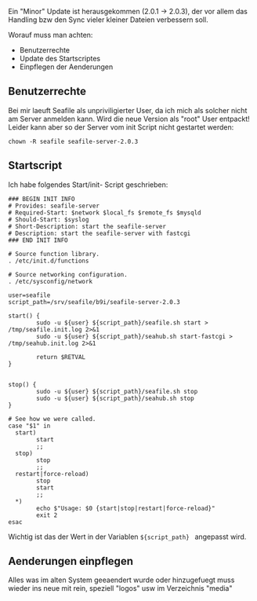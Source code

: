<!-- 
.. link: 
.. description: 
.. tags: seafile, Centos, Admin
.. date: 2013/11/08 10:40:07
.. title: Upgrade Seafile Server
.. slug: upgrade-seafile-server
-->

Ein "Minor" Update ist herausgekommen (2.0.1 -> 2.0.3), der vor allem das Handling bzw den Sync vieler kleiner Dateien verbessern soll.

Worauf muss man achten:

* Benutzerrechte
* Update des Startscriptes
* Einpflegen der Aenderungen

<!-- TEASER_END -->

Benutzerrechte
--------------

Bei mir laeuft Seafile als unpriviligierter User, da ich mich als solcher nicht am Server anmelden kann. Wird die neue Version als "root" User entpackt! Leider kann aber so der Server vom init Script nicht gestartet werden:

`chown -R seafile seafile-server-2.0.3`

Startscript <a name="seafile-script"></a>
-----------

Ich habe folgendes Start/init- Script geschrieben: 

    ### BEGIN INIT INFO
    # Provides: seafile-server
    # Required-Start: $network $local_fs $remote_fs $mysqld
    # Should-Start: $syslog
    # Short-Description: start the seafile-server
    # Description: start the seafile-server with fastcgi
    ### END INIT INFO

    # Source function library.
    . /etc/init.d/functions

    # Source networking configuration.
    . /etc/sysconfig/network

    user=seafile
    script_path=/srv/seafile/b9i/seafile-server-2.0.3

    start() {
            sudo -u ${user} ${script_path}/seafile.sh start > /tmp/seafile.init.log 2>&1
            sudo -u ${user} ${script_path}/seahub.sh start-fastcgi > /tmp/seahub.init.log 2>&1

            return $RETVAL
    }


    stop() {
            sudo -u ${user} ${script_path}/seafile.sh stop
            sudo -u ${user} ${script_path}/seahub.sh stop
    }

    # See how we were called.
    case "$1" in
      start)
            start
            ;;
      stop)
            stop
            ;;
      restart|force-reload)
            stop
            start
            ;;
      *)
            echo $"Usage: $0 {start|stop|restart|force-reload}"
            exit 2
    esac


Wichtig ist das der Wert in der Variablen `${script_path} ` angepasst wird.

Aenderungen einpflegen
--------

Alles was im alten System geeaendert wurde oder hinzugefuegt muss wieder ins neue mit rein, speziell "logos" usw im Verzeichnis "media"

